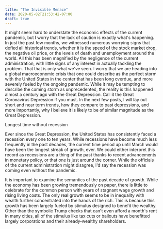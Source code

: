 ```yaml
---
title: "The Invisible Menace"
date: 2020-05-02T21:53:42-07:00
draft: true
---
```


It might seem hard to understate the economic effects of the current pandemic, but I worry that the lack of caution is exactly what's happening. In just the past few months, we witnessed numerous worrying signs that defied all historical trends, whether it is the speed of the stock market drop, the negative oil price, or the levels of death and unemployment around the world. All this has been magnified by the negligence of the current administration, with little signs of any interest in actually tackling the problem. That that is only what we've seen. I worry that we are heading into a global macroeconomic crisis that one could describe as the perfect storm with the United States in the center that has been long overdue, and more severely fueled by the ongoing pandemic. While it may be tempting to describe the coming storm as unprecedented, the reality is this happened almost a century ago with the Great Depression. Call it the Great Coronavirus Depression if you must. In the next few posts, I will lay out short and near term trends, how they compare to past depressions, and more importantly, why I believe it is likely to be of similar magnitude as the Great Depression.

Longest time without recession

Ever since the Great Depression, the United States has consistently faced a recession every one to ten years. While recessions have become much less frequently in the past decades, the current time period up until March would have been the longest streak of growth, ever. We could either interpret this record as recessions are a thing of the past thanks to recent advancements in monetary policy, or that one is just around the corner. While the officials of the current administration might disagree, I'd say the recession was coming even without the pandemic.

It is important to examine the semantics of the past decade of growth. While the economy has been growing tremendously on paper, there is little to celebrate for the common person with years of stagnant wage growth and rising living costs. The only real growth seems to be in inequality with wealth further concentrated into the hands of the rich. This is because this growth has been largely fueled by stimulus designed to benefit the wealthy. Other than the symbolic Trump checks that can't even afford a month's rent in many cities, all of the stimulus like tax cuts or bailouts have benefitted largely corporations and their already-wealthy shareholders.

